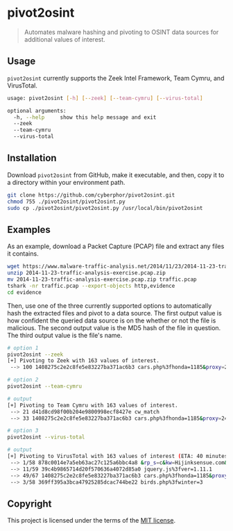 # pivot2osint
> Automates malware hashing and pivoting to OSINT data sources for additional values of interest.

## Usage
`pivot2osint` currently supports the Zeek Intel Framework, Team Cymru, and VirusTotal. 
```bash
usage: pivot2osint [-h] [--zeek] [--team-cymru] [--virus-total]

optional arguments:
  -h, --help     show this help message and exit
  --zeek
  --team-cymru
  --virus-total
```

## Installation
Download `pivot2osint` from GitHub, make it executable, and then, copy it to a directory within your environment path. 
```bash
git clone https://github.com/cyberphor/pivot2osint.git 
chmod 755 ./pivot2osint/pivot2osint.py
sudo cp ./pivot2osint/pivot2osint.py /usr/local/bin/pivot2osint
```

## Examples
As an example, download a Packet Capture (PCAP) file and extract any files it contains. 
```bash
wget https://www.malware-traffic-analysis.net/2014/11/23/2014-11-23-traffic-analysis-exercise.pcap.zip
unzip 2014-11-23-traffic-analysis-exercise.pcap.zip
mv 2014-11-23-traffic-analysis-exercise.pcap.zip traffic.pcap
tshark -nr traffic.pcap --export-objects http,evidence
cd evidence
```
Then, use one of the three currently supported options to automatically hash the extracted files and pivot to a data source. The first output value is how confident the queried data source is on the whether or not the file is malicious. The second output value is the MD5 hash of the file in question. The third output value is the file's name.  
```bash
# option 1
pivot2osint --zeek
[+] Pivoting to Zeek with 163 values of interest.
 --> 100 1408275c2e2c8fe5e83227ba371ac6b3 cars.php%3fhonda=1185&proxy=2442&timeline=4&jobs=823&image=171&join=757&list=679
```
```bash
# option 2
pivot2osint --team-cymru

# output
[+] Pivoting to Team Cymru with 163 values of interest.
 --> 21 d41d8cd98f00b204e9800998ecf8427e cw_match
 --> 33 1408275c2e2c8fe5e83227ba371ac6b3 cars.php%3fhonda=1185&proxy=2442&timeline=4&jobs=823&image=171&join=757&list=679
```
```bash
# option 3
pivot2osint --virus-total

# output
[+] Pivoting to VirusTotal with 163 values of interest (ETA: 40 minutes, 12:44:52).
 --> 1/58 878c0014e7a5eb63ac27c125a6bbc4a8 &rp_s=c&kw=Hijinksensue.com&tg_i.Site=Hijinksensue.com&p_pos=btf&p_screen_res=1440x900
 --> 11/59 39c4b9865714d20f570636a4072d85a0 jquery.js%3fver=1.11.1
 --> 49/67 1408275c2e2c8fe5e83227ba371ac6b3 cars.php%3fhonda=1185&proxy=2442&timeline=4&jobs=823&image=171&join=757&list=679
 --> 3/58 369ff395a3bca47925285dcac744be22 birds.php%3fwinter=3
```


## Copyright
This project is licensed under the terms of the [MIT license](/LICENSE).
